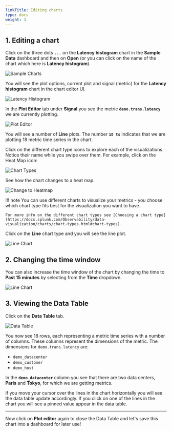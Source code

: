 ```yaml
---
linkTitle: Editing charts
type: docs
weight: 3
---
```

## 1. Editing a chart

Click on the three dots **`...`** on the **Latency histogram** chart in the **Sample Data** dashboard and then on **Open** (or you can click on the name of the chart which here is **Latency histogram**).

![Sample Charts](/images/dashboards/latency-histogram-open.png)

You will see the plot options, current plot and signal (metric) for the **Latency histogram** chart in the chart editor UI.

![Latency Histogram](/images/dashboards/latency-histogram.png)

In the **Plot Editor** tab under **Signal** you see the metric **`demo.trans.latency`** we are currently plotting.

![Plot Editor](/images/dashboards/plot-editor.png)

You will see a number of **Line** plots. The number **`18 ts`** indicates that we are plotting 18 metric time series in the chart.

Click on the different chart type icons to explore each of the visualizations. Notice their name while you swipe over them. For example, click on the Heat Map icon:

![Chart Types](/images/dashboards/M-Editing-2.png)

See how the chart changes to a heat map.

![Change to Heatmap](/images/dashboards/change-to-heatmap.png)

!!! note
    You can use different charts to visualize your metrics - you choose which chart type fits best for the visualization you want to have.

    For more info on the different chart types see [Choosing a chart type](https://docs.splunk.com/Observability/data-visualization/charts/chart-types.html#chart-types).

Click on the **Line** chart type and you will see the line plot.

![Line Chart](/images/dashboards/M-Editing-3b.png)

## 2. Changing the time window

You can also increase the time window of the chart by changing the time to **Past 15 minutes** by selecting from the **Time** dropdown.

![Line Chart](/images/dashboards/line-chart.png)

## 3. Viewing the Data Table

Click on the **Data Table** tab.

![Data Table](/images/dashboards/data-table.png)

You now see 18 rows, each representing a metric time series with a number of columns. These columns represent the dimensions of the metric. The dimensions for `demo.trans.latency` are:

- `demo_datacenter`
- `demo_customer`
- `demo_host`

In the **`demo_datacenter`** column you see that there are two data centers, **Paris** and **Tokyo**, for which we are getting metrics.

If you move your cursor over the lines in the chart horizontally you will see the data table update accordingly. If you click on one of the lines in the chart you will see a pinned value appear in the data table.

---

Now click on **Plot editor** again to close the Data Table and let's save this chart into a dashboard for later use!
